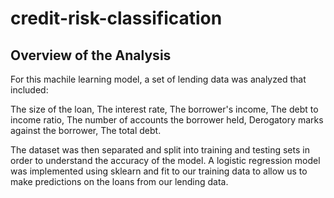 # credit-risk-classification

## Overview of the Analysis

For this machile learning model, a set of lending data was analyzed that included:

The size of the loan, 
The interest rate, 
The borrower's income, 
The debt to income ratio, 
The number of accounts the borrower held, 
Derogatory marks against the borrower, 
The total debt.

The dataset was then separated and split into training and testing sets in order to understand the accuracy of the model.  A logistic regression model was implemented using sklearn and fit to our training data to allow us to make predictions on the loans from our lending data.  
